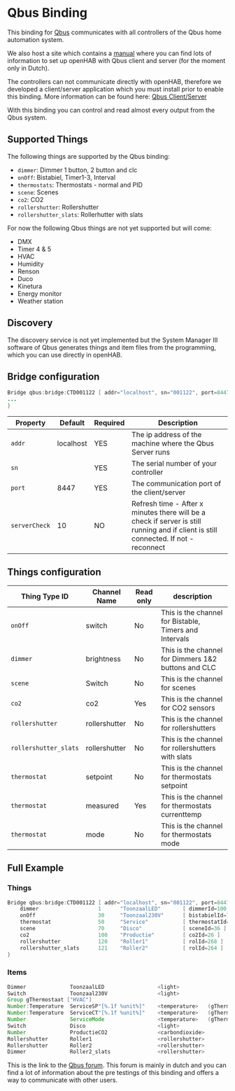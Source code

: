 # Qbus Binding

This binding for [Qbus](https://qbus.be) communicates with all controllers of the Qbus home automation system.

We also host a site which contains a [manual](https://iot.qbus.be/) where you can find lots of information to set up openHAB with Qbus client and server (for the moment only in Dutch).

The controllers can not communicate directly with openHAB, therefore we developed a client/server application which you must install prior to enable this binding.
More information can be found here:
[Qbus Client/Server](https://github.com/QbusKoen/QbusClientServer-Installer)

With this binding you can control and read almost every output from the Qbus system.

## Supported Things

The following things are supported by the Qbus binding:

- `dimmer`: Dimmer 1 button, 2 button and clc
- `onOff`: Bistabiel, Timer1-3, Interval
- `thermostats`: Thermostats - normal and PID
- `scene`: Scenes
- `co2`: CO2
- `rollershutter`: Rollershutter
- `rollershutter_slats`: Rollerhutter with slats

For now the following Qbus things are not yet supported but will come:

- DMX
- Timer 4 & 5
- HVAC
- Humidity
- Renson
- Duco
- Kinetura
- Energy monitor
- Weather station

## Discovery

The discovery service is not yet implemented but the System Manager III software of Qbus generates things and item files from the programming, which you can use directly in openHAB.

## Bridge configuration

```java
Bridge qbus:bridge:CTD001122 [ addr="localhost", sn="001122", port=8447, serverCheck=10 ] {
...
}
```

| Property      | Default   | Required | Description                                                                                                                          |
|---------------|-----------|----------|--------------------------------------------------------------------------------------------------------------------------------------|
| `addr`        | localhost | YES      | The ip address of the machine where the Qbus Server runs                                                                             |
| `sn`          |           | YES      | The serial number of your controller                                                                                                 |
| `port`        | 8447      | YES      | The communication port of the client/server                                                                                          |
| `serverCheck` | 10        | NO       | Refresh time - After x minutes there will be a check if server is still running and if client is still connected. If not - reconnect |

## Things configuration

| Thing Type ID         | Channel Name  | Read only | description                                            |
| --------------------- | ------------- | --------- | ------------------------------------------------------ |
| `onOff`               | switch        | No        | This is the channel for Bistable, Timers and Intervals |
| `dimmer`              | brightness    | No        | This is the channel for Dimmers 1&2 buttons and CLC    |
| `scene`               | Switch        | No        | This is the channel for scenes                         |
| `co2`                 | co2           | Yes       | This is the channel for CO2 sensors                    |
| `rollershutter`       | rollershutter | No        | This is the channel for rollershutters                 |
| `rollershutter_slats` | rollershutter | No        | This is the channel for rollershutters with slats      |
| `thermostat`          | setpoint      | No        | This is the channel for thermostats setpoint           |
| `thermostat`          | measured      | Yes       | This is the channel for thermostats currenttemp        |
| `thermostat`          | mode          | No        | This is the channel for thermostats mode               |

## Full Example

### Things

```java
Bridge qbus:bridge:CTD001122 [ addr="localhost", sn="001122", port=8447, serverCheck=10 ] {
    dimmer                   1      "ToonzaalLED"       [ dimmerId=100 ]
    onOff                    30     "Toonzaal230V"      [ bistabielId=76 ]
    thermostat               50     "Service"           [ thermostatId=99 ]
    scene                    70     "Disco"             [ sceneId=36 ]
    co2                      100    "Productie"         [ co2Id=26 ]
    rollershutter            120    "Roller1"           [ rolId=268 ]
    rollershutter_slats      121    "Roller2"           [ rolId=264 ]
}
```

### Items

```java
Dimmer              ToonzaalLED                 <light>                         ["Light"]           {channel="qbus:dimmer:CTD001122:1:brightness"}
Switch              Toonzaal230V                <light>                         ["Switch"]          {channel="qbus:onOff:CTD001122:30:switch"}
Group gThermostaat ["HVAC"]
Number:Temperature  ServiceSP"[%.1f %unit%]"    <temperature>   (gThermostaat)  ["Setpoint"]        {channel="qbus:thermostat:CTD001122:50:setpoint"}
Number:Temperature  ServiceCT"[%.1f %unit%]"    <temperature>   (gThermostaat)  ["Measurement"]     {channel="qbus:thermostat:CTD001122:50:measured"}
Number              ServiceMode                 <temperature>   (gThermostaat)  ["Control"]         {channel="qbus:thermostat:CTD001122:50:mode",ihc="0x33c311" , autoupdate="true"}
Switch              Disco                       <light>                         ["Switch"]          {channel="qbus:scene:CTD001122:36:scene"}
Number              ProductieCO2                <carbondioxide>                 ["CO2"]             {channel="qbus:co2:CTD001122:100:co2"}
Rollershutter       Roller1                     <rollershutter>                 ["Blinds"]          {channel="qbus:rollershutter:CTD001122:120:rollershutter"}
Rollershutter       Roller2                     <rollershutter>                 ["Blinds"]          {channel="qbus:rollershutter_slats:CTD001122:121:rollershutter"}
Dimmer              Roller2_slats               <rollershutter>                 ["Blinds"]          {channel="qbus:rollershutter_slats:CTD001122:121:slats"}
```

This is the link to the [Qbus forum](https://qbusforum.be). This forum is mainly in dutch and you can find a lot of information about the pre testings of this binding and offers a way to communicate with other users.
